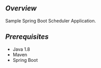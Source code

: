 ## *Overview*
Sample Spring Boot Scheduler Application.

## *Prerequisites*
* Java 1.8
* Maven
* Spring Boot
